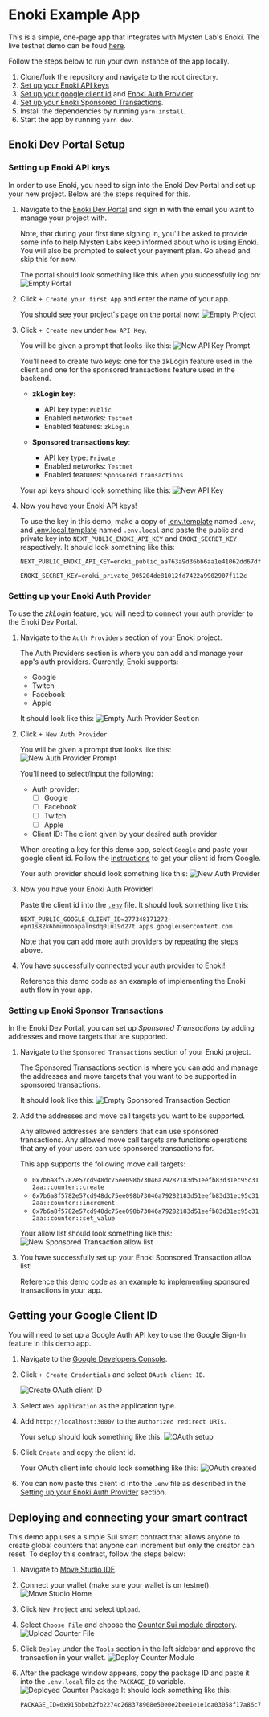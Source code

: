 # Enoki Example App
This is a simple, one-page app that integrates with Mysten Lab's Enoki. The live testnet demo can be foud [here](https://enoki-example-app.vercel.app).

Follow the steps below to run your own instance of the app locally.

1. Clone/fork the repository and navigate to the root directory.
2. [Set up your Enoki API keys](#setting-up-enoki-api-keys)
3. [Set up your google client id](#getting-your-google-client-id) and [Enoki Auth Provider](#setting-up-your-enoki-auth-provider).
4. [Set up your Enoki Sponsored Transactions](#setting-up-enoki-sponsor-transactions).
5. Install the dependencies by running `yarn install`.
6. Start the app by running `yarn dev`.

## Enoki Dev Portal Setup
### Setting up Enoki API keys
In order to use Enoki, you need to sign into the Enoki Dev Portal and set up your new project. Below are the steps required for this. 

1. Navigate to the [Enoki Dev Portal](https://portal.enoki.mystenlabs.com) and sign in with the email you want to manage your project with. 

    Note, that during your first time signing in, you'll be asked to provide some info to help Mysten Labs keep informed about who is using Enoki. You will also be prompted to select your payment plan. Go ahead and skip this for now.

    The portal should look something like this when you successfully log on: 
    ![Empty Portal](images/empty-dev-portal.png)

2. Click `+ Create your first App` and enter the name of your app. 

    You should see your project's page on the portal now:
    ![Empty Project](images/empty-project.png)

3. Click `+ Create new` under `New API Key`. 

    You will be given a prompt that looks like this: 
    ![New API Key Prompt](images/api-key-prompt.png)

    You'll need to create two keys: one for the zkLogin feature used in the client and one for the sponsored transactions feature used in the backend.

    - **zkLogin key**: 
      - API key type: `Public`
      - Enabled networks: `Testnet`
      - Enabled features: `zkLogin`

    - **Sponsored transactions key**:
      - API key type: `Private`
      - Enabled networks: `Testnet`
      - Enabled features: `Sponsored transactions`

    Your api keys should look something like this: 
    ![New API Key](images/new-api-keys.png)

4. Now you have your Enoki API keys! 
    
    To use the key in this demo, make a copy of [.env.template](./.env.template) named `.env`, and [.env.local.template](./.env.local.template) named `.env.local` and paste the public and private key into `NEXT_PUBLIC_ENOKI_API_KEY` and `ENOKI_SECRET_KEY` respectively. It should look something like this: 

    ```
    NEXT_PUBLIC_ENOKI_API_KEY=enoki_public_aa763a9d36bb6aa1e41062dd67df2518
    ```

    ```
    ENOKI_SECRET_KEY=enoki_private_905204de81012fd7422a9902907f112c
    ```

### Setting up your Enoki Auth Provider
To use the *zkLogin* feature, you will need to connect your auth provider to the Enoki Dev Portal. 

1. Navigate to the `Auth Providers` section of your Enoki project. 

    The Auth Providers section is where you can add and manage your app's auth providers. Currently, Enoki supports: 

    - Google
    - Twitch
    - Facebook
    - Apple

    It should look like this: 
    ![Empty Auth Provider Section](images/empty-auth-provider-page.png)

2. Click `+ New Auth Provider`

    You will be given a prompt that looks like this: 
    ![New Auth Provider Prompt](images/auth-provider-prompt.png)

    You'll need to select/input the following: 

    - Auth provider: 
      - [ ] Google
      - [ ] Facebook
      - [ ] Twitch
      - [ ] Apple

    - Client ID: The client given by your desired auth provider

    When creating a key for this demo app, select `Google` and paste your google client id. Follow the [instructions](#getting-your-google-client-id) to get your client id from Google.

    Your auth provider should look something like this: 
    ![New Auth Provider](images/new-auth-provider.png)

3. Now you have your Enoki Auth Provider! 

    Paste the client id into the [`.env`](./.env) file. It should look something like this: 

    ```
    NEXT_PUBLIC_GOOGLE_CLIENT_ID=277348171272-epn1s82k6bmumooapalnsdq0lu19d27t.apps.googleusercontent.com
    ```

    Note that you can add more auth providers by repeating the steps above.

4. You have successfully connected your auth provider to Enoki! 

    Reference this demo code as an example of implementing the Enoki auth flow in your app.

### Setting up Enoki Sponsor Transactions
In the Enoki Dev Portal, you can set up *Sponsored Transactions* by adding addresses and move targets that are supported. 

1. Navigate to the `Sponsored Transactions` section of your Enoki project. 

    The Sponsored Transactions section is where you can add and manage the addresses and move targets that you want to be supported in sponsored transactions. 

    It should look like this: 
    ![Empty Sponsored Transaction Section](images/empty-sponsored-transaction-page.png)

2. Add the addresses and move call targets you want to be supported. 

    Any allowed addresses are senders that can use sponsored transactions. Any allowed move call targets are functions operations that any of your users can use sponsored transactions for. 

    This app supports the following move call targets: 
    - `0x7b6a8f5782e57cd948dc75ee098b73046a79282183d51eefb83d31ec95c312aa::counter::create`
    - `0x7b6a8f5782e57cd948dc75ee098b73046a79282183d51eefb83d31ec95c312aa::counter::increment`
    - `0x7b6a8f5782e57cd948dc75ee098b73046a79282183d51eefb83d31ec95c312aa::counter::set_value`

    Your allow list should look something like this: 
    ![New Sponsored Transaction allow list](images/new-sponsored-transaction-list.png)

3. You have successfully set up your Enoki Sponsored Transaction allow list! 

    Reference this demo code as an example to implementing sponsored transactions in your app.


## Getting your Google Client ID
You will need to set up a Google Auth API key to use the Google Sign-In feature in this demo app.

1. Navigate to the [Google Developers Console](https://console.cloud.google.com/apis/credentials).
2. Click `+ Create Credentials` and select `OAuth client ID`.

    ![Create OAuth client ID](images/create-credential.png)

3. Select `Web application` as the application type.
4. Add `http://localhost:3000/` to the `Authorized redirect URIs`.

    Your setup should look something like this:
    ![OAuth setup](images/authorized-url.png)
5. Click `Create` and copy the client id.

    Your OAuth client info should look something like this:
    ![OAuth created](images/OAuth-created.png)

6. You can now paste this client id into the `.env` file as described in the [Setting up your Enoki Auth Provider](#setting-up-your-enoki-auth-provider) section.
   
## Deploying and connecting your smart contract
This demo app uses a simple Sui smart contract that allows anyone to create global counters that anyone can increment but only the creator can reset. To deploy this contract, follow the steps below:

1. Navigate to [Move Studio IDE](https://movestudio.dev/build).
2. Connect your wallet (make sure your wallet is on testnet). ![Move Studio Home](images/move-studio-home.png)
3. Click `New Project` and select `Upload`.
4. Select `Choose File` and choose the [Counter Sui module directory](./move/counter/). ![Upload Counter File](images/move-studio-upload.png)
5. Click `Deploy` under the `Tools` section in the left sidebar and approve the transaction in your wallet. ![Deploy Counter Module](images/move-studio-deploy-sidebar.png)
6. After the package window appears, copy the package ID and paste it into the `.env.local` file as the `PACKAGE_ID` variable. ![Deployed Counter Package](images/move-studio-deployed-package.png) It should look something like this:

    ```
    PACKAGE_ID=0x915bbeb2fb2274c268378908e50e0e2bee1e1e1da03058f17a86c7b8aabad190
    ```

